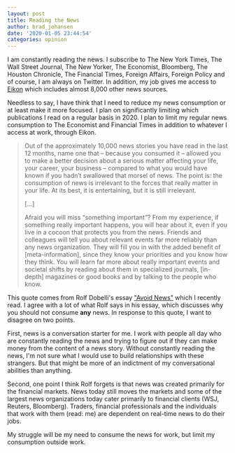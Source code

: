 ```yaml
---
layout: post
title: Reading the News
author: brad_johansen
date: '2020-01-05 23:44:54'
categories: opinion
---
```

I am constantly reading the news. I subscribe to The New York Times, The Wall Street Journal, The New Yorker, The Economist, Bloomberg, The Houston Chronicle, The Financial Times, Foreign Affairs, Foreign Policy and of course, I am always on Twitter. In addition, my job gives me access to [Eikon](https://www.refinitiv.com/en/products/eikon-trading-software) which includes almost 8,000 other news sources.

Needless to say, I have think that I need to reduce my news consumption or at least make it more focused. I plan on significantly limiting which publications I read on a regular basis in 2020. I plan to limit my regular news consumption to The Economist and Financial Times in addition to whatever I access at work, through Eikon.

> Out of the approximately 10,000 news stories you have read in the last 12 months, name one that – because you consumed it – allowed you to make a better decision about a serious matter affecting your life, your career, your business – compared to what you would have known if you hadn’t swallowed that morsel of news. The point is: the consumption of news is irrelevant to the forces that really matter in your life. At its best, it is entertaining, but it is still irrelevant.
>
> \[...]
>
> Afraid you will miss “something important”? From my experience, if something really important happens, you will hear about it, even if you live in a cocoon that protects you from the news. Friends and colleagues will tell you about relevant events far more reliably than any news organization. They will fill you in with the added benefit of \[meta-information], since they know your priorities and you know how they think. You will learn far more about really important events and societal shifts by reading about them in specialized journals, \[in-depth] magazines or good books and by talking to the people who know.

This quote comes from Rolf Dobelli's essay ["Avoid News"](https://www.gwern.net/docs/culture/2010-dobelli.pdf) which I recently read. I agree with a lot of what Rolf says in his essay, which discusses why you should not consume **any** news. In response to this quote, I want to disagree on two points. 

First, news is a conversation starter for me. I work with people all day who are constantly reading the news and trying to figure out if they can make money from the content of a news story. Without constantly reading the news, I'm not sure what I would use to build relationships with these strangers. But that might be more of an indictment of my conversational abilities than anything.

Second, one point I think Rolf forgets is that news was created primarily for the financial markets. News today still moves the markets and some of the largest news organizations today cater primarily to financial clients (WSJ, Reuters, Bloomberg). Traders, financial professionals and the individuals that work with them (read: me) are dependent on real-time news to do their jobs.

My struggle will be my need to consume the news for work, but limit my consumption outside work.
